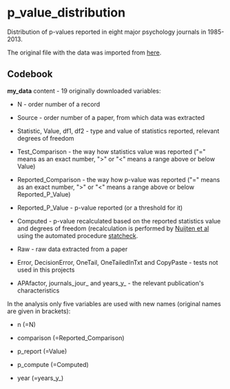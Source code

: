 # p_value_distribution

Distribution of p-values reported in eight major psychology journals in 1985-2013.

The original file with the data was imported from [here](https://osf.io/gdr4q).

## Codebook

**my_data** content - 19 originally downloaded variables:

-   N - order number of a record

-   Source - order number of a paper, from which data was extracted

-   Statistic, Value, df1, df2 - type and value of statistics reported, relevant degrees of freedom

-   Test_Comparison - the way how statistics value was reported ("=" means as an exact number, "\>" or "\<" means a range above or below Value)

-   Reported_Comparison - the way how p-value was reported ("=" means as an exact number, "\>" or "\<" means a range above or below Reported_P\_Value)

-   Reported_P\_Value - p-value reported (or a threshold for it)

-   Computed - p-value recalculated based on the reported statistics value and degrees of freedom (recalculation is performed by [Nuijten et al](https://www.ncbi.nlm.nih.gov/pmc/articles/PMC5101263/) using the automated procedure [statcheck](https://CRAN.R-project.org/package=statcheck).

-   Raw - raw data extracted from a paper

-   Error, DecisionError, OneTail, OneTailedInTxt and CopyPaste - tests not used in this projects

-   APAfactor, journals_jour\_ and years_y\_ - the relevant publication's characteristics

In the analysis only five variables are used with new names (original names are given in brackets):

-    n (=N)

-   comparison (=Reported_Comparison)

-   p_report (=Value)

-   p_compute (=Computed)

-   year (=years_y\_)
